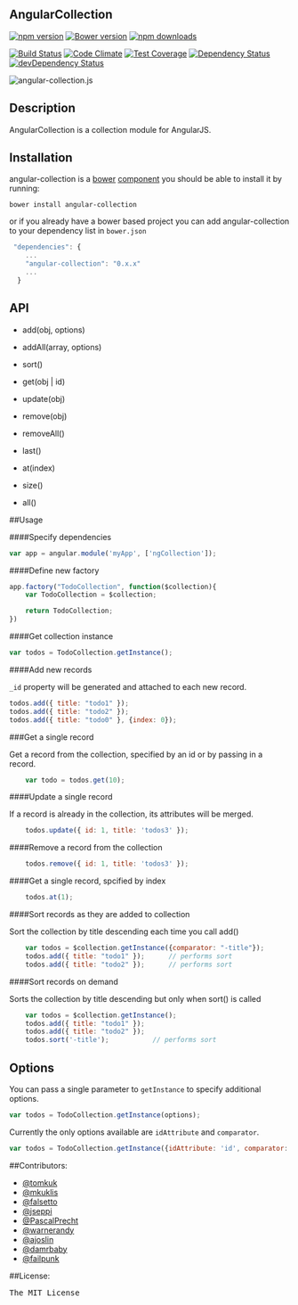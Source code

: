 ## AngularCollection

[![npm version](https://img.shields.io/npm/v/angular-collection.svg?style=flat-square)](https://www.npmjs.com/package/angular-collection) [![Bower version](https://badge.fury.io/bo/angular-collection.svg)](http://badge.fury.io/bo/angular-collection) [![npm downloads](https://img.shields.io/npm/dm/angular-collection.svg?style=flat-square)](https://www.npmjs.com/package/angular-collection)

[![Build Status](https://travis-ci.org/tomkuk/angular-collection.png?branch=master)](https://travis-ci.org/tomkuk/angular-collection) [![Code Climate](https://img.shields.io/codeclimate/github/tomkuk/angular-collection.svg?style=flat-square)](https://codeclimate.com/github/tomkuk/angular-collection) [![Test Coverage](https://codeclimate.com/github/tomkuk/angular-collection/badges/coverage.svg)](https://codeclimate.com/github/tomkuk/angular-collection/coverage) [![Dependency Status](https://img.shields.io/david/tomkuk/angular-collection.svg?style=flat-square)](https://david-dm.org/tomkuk/angular-collection) [![devDependency Status](https://img.shields.io/david/dev/tomkuk/angular-collection.svg?style=flat-square)](https://david-dm.org/tomkuk/angular-collection#info=devDependencies)


![angular-collection.js](http://i46.tinypic.com/726m80.jpg)

## Description

AngularCollection is a collection module for AngularJS.

## Installation

angular-collection is a [bower](https://github.com/twitter/bower) [component](http://sindresorhus.com/bower-components/) you should be able to install it by running:

`bower install angular-collection`

or if you already have a bower based project you can add angular-collection to your dependency list in `bower.json`

```js
 "dependencies": {
    ...
    "angular-collection": "0.x.x"
    ...
  }
```

## API

+ add(obj, options)

+ addAll(array, options)

+ sort()

+ get(obj | id)

+ update(obj)

+ remove(obj)

+ removeAll()

+ last()

+ at(index)

+ size()

+ all()

##Usage

####Specify dependencies

```js
var app = angular.module('myApp', ['ngCollection']);
```

####Define new factory

```js
app.factory("TodoCollection", function($collection){
	var TodoCollection = $collection;

	return TodoCollection;
})
```

####Get collection instance

```js
var todos = TodoCollection.getInstance();
```

####Add new records

`_id` property will be generated and attached to each new record.

```js
todos.add({ title: "todo1" });
todos.add({ title: "todo2" });
todos.add({ title: "todo0" }, {index: 0});
```

###Get a single record

Get a record from the collection, specified by an id or by passing in a record.

```js
	var todo = todos.get(10);
```

####Update a single record

If a record is already in the collection, its attributes will be merged.

```js
	todos.update({ id: 1, title: 'todos3' });
```

####Remove a record from the collection

```js
	todos.remove({ id: 1, title: 'todos3' });
```

####Get a single record, spcified by index

```js
	todos.at(1);
```

####Sort records as they are added to collection

Sort the collection by title descending each time you call add()

```js
	var todos = $collection.getInstance({comparator: "-title"});
	todos.add({ title: "todo1" });		// performs sort
	todos.add({ title: "todo2" });		// performs sort
```

####Sort records on demand

Sorts the collection by title descending but only when sort() is called

```js
	var todos = $collection.getInstance();
	todos.add({ title: "todo1" });
	todos.add({ title: "todo2" });
	todos.sort('-title');			// performs sort
```

## Options

You can pass a single parameter to `getInstance` to specify additional options.

```js
var todos = TodoCollection.getInstance(options);
```
Currently the only options available are `idAttribute` and `comparator`.

```js
var todos = TodoCollection.getInstance({idAttribute: 'id', comparator: '-created_at'});
```

##Contributors:

* [@tomkuk](http://github.com/tomkuk)
* [@mkuklis](http://github.com/mkuklis)
* [@falsetto](http://github.com/falsetto)
* [@jseppi](https://github.com/jseppi)
* [@PascalPrecht](https://github.com/PascalPrecht)
* [@warnerandy](https://github.com/warnerandy)
* [@ajoslin](https://github.com/ajoslin)
* [@damrbaby](https://github.com/damrbaby)
* [@failpunk](https://github.com/failpunk)


##License:
<pre>
The MIT License
</pre>
